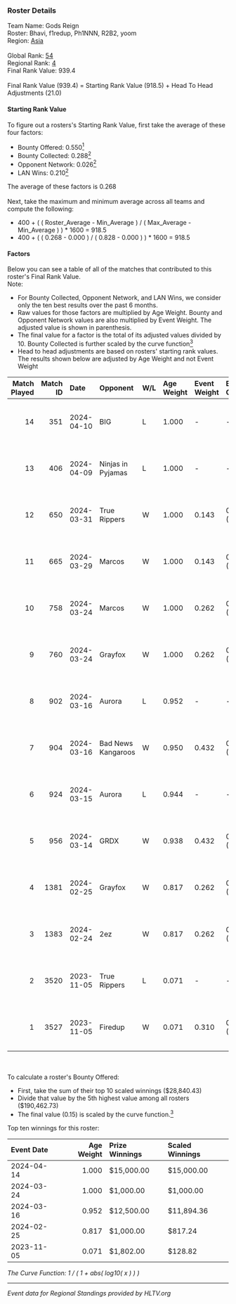 ### Roster Details<br />
Team Name: Gods Reign<br />
Roster: Bhavi, f1redup, Ph1NNN, R2B2, yoom<br />
Region: [Asia]( ../standings_asia.md)<br />
<br />
Global Rank: [54](../standings_global.md)<br />
Regional Rank: [4]( ../standings_asia.md)<br />
Final Rank Value:  939.4<br />
<br />
Final Rank Value (939.4) = Starting Rank Value (918.5) + Head To Head Adjustments (21.0)<br />

#### Starting Rank Value<br />
To figure out a rosters's Starting Rank Value, first take the average of these four factors:<br />
- Bounty Offered: 0.550[<sup>1</sup>](#table2)
- Bounty Collected: 0.288[<sup>2</sup>](#table1)
- Opponent Network: 0.026[<sup>2</sup>](#table1)
- LAN Wins: 0.210[<sup>2</sup>](#table1)

The average of these factors is 0.268<br />
<br />
Next, take the maximum and minimum average across all teams and compute the following:<br />
- 400 + ( ( Roster_Average - Min_Average ) / ( Max_Average - Min_Average ) ) * 1600 = 918.5
- 400 + ( ( 0.268 - 0.000 ) / ( 0.828 - 0.000 ) ) * 1600 = 918.5


#### Factors<br />
Below you can see a table of all of the matches that contributed to this roster's Final Rank Value.<br />
Note:<br />

- For Bounty Collected, Opponent Network, and LAN Wins, we consider only the ten best results over the past 6 months.
- Raw values for those factors are multiplied by Age Weight. Bounty and Opponent Network values are also multiplied by Event Weight. The adjusted value is shown in parenthesis.
- The final value for a factor is the total of its adjusted values divided by 10. Bounty Collected is further scaled by the curve function[<sup>3</sup>](#curveFunction)
- Head to head adjustments are based on rosters' starting rank values. The results shown below are adjusted by Age Weight and not Event Weight
<span id="table1"></span><br />


| Match Played | Match ID | Date       | Opponent           | W/L | Age Weight | Event Weight | Bounty Collected | Opponent Network | LAN Wins  | H2H Adj. | Roster                                 |
| -: | -: | :- | :- | :- | :- | :- | :- | :- | :- | -: | :- |
|           14 |      351 | 2024-04-10 | BIG                | L   | 1.000      | -            | -                | -                | -         |    -5.76 | Bhavi, f1redup, Ph1NNN, R2B2, yoom     |
|           13 |      406 | 2024-04-09 | Ninjas in Pyjamas  | L   | 1.000      | -            | -                | -                | -         |   -15.12 | Bhavi, f1redup, Ph1NNN, R2B2, yoom     |
|           12 |      650 | 2024-03-31 | True Rippers       | W   | 1.000      | 0.143        | 0.050 (0.007)    | 0.182 (0.026)    | 0 (0.000) |    11.52 | Bhavi, f1redup, Ph1NNN, R2B2, reV3nnnn |
|           11 |      665 | 2024-03-29 | Marcos             | W   | 1.000      | 0.143        | 0.003 (0.000)    | 0.046 (0.007)    | 0 (0.000) |     5.69 | Bhavi, f1redup, Ph1NNN, R2B2, reV3nnnn |
|           10 |      758 | 2024-03-24 | Marcos             | W   | 1.000      | 0.262        | 0.003 (0.001)    | 0.046 (0.012)    | 0 (0.000) |     6.00 | Bhavi, f1redup, Ph1NNN, R2B2, reV3nnnn |
|            9 |      760 | 2024-03-24 | Grayfox            | W   | 1.000      | 0.262        | 0.004 (0.001)    | 0.038 (0.010)    | 0 (0.000) |     4.52 | Bhavi, f1redup, Ph1NNN, R2B2, reV3nnnn |
|            8 |      902 | 2024-03-16 | Aurora             | L   | 0.952      | -            | -                | -                | -         |    -3.76 | Bhavi, f1redup, Ph1NNN, R2B2, reV3nnnn |
|            7 |      904 | 2024-03-16 | Bad News Kangaroos | W   | 0.950      | 0.432        | 0.046 (0.019)    | 0.429 (0.176)    | 1 (0.950) |    13.68 | Bhavi, f1redup, Ph1NNN, R2B2, reV3nnnn |
|            6 |      924 | 2024-03-15 | Aurora             | L   | 0.944      | -            | -                | -                | -         |    -3.62 | Bhavi, f1redup, Ph1NNN, R2B2, reV3nnnn |
|            5 |      956 | 2024-03-14 | GRDX               | W   | 0.938      | 0.432        | 0.012 (0.005)    | 0.000 (0.000)    | 1 (0.938) |     3.48 | Bhavi, f1redup, Ph1NNN, R2B2, reV3nnnn |
|            4 |     1381 | 2024-02-25 | Grayfox            | W   | 0.817      | 0.262        | 0.004 (0.001)    | 0.038 (0.008)    | 0 (0.000) |     4.04 | Bhavi, f1redup, Ph1NNN, R2B2, reV3nnnn |
|            3 |     1383 | 2024-02-24 | 2ez                | W   | 0.817      | 0.262        | 0.000 (0.000)    | 0.079 (0.017)    | 0 (0.000) |     1.42 | Bhavi, f1redup, Ph1NNN, R2B2, reV3nnnn |
|            2 |     3520 | 2023-11-05 | True Rippers       | L   | 0.071      | -            | -                | -                | -         |    -1.32 | Bhavi, CycloneF, ELV1S, f1redup, R2B2  |
|            1 |     3527 | 2023-11-05 | Firedup            | W   | 0.071      | 0.310        | 0.000 (0.000)    | 0.000 (0.000)    | 1 (0.071) |     0.20 | Bhavi, CycloneF, ELV1S, f1redup, R2B2  |

<br />
<span id="table2"></span><br />
To calculate a roster's Bounty Offered:<br />

- First, take the sum of their top 10 scaled winnings ($28,840.43)
- Divide that value by the 5th highest value among all rosters ($190,462.73)
- The final value (0.15) is scaled by the curve function.[<sup>3</sup>](#curveFunction)

Top ten winnings for this roster:<br />

| Event Date | Age Weight | Prize Winnings | Scaled Winnings |
| :- | -: | :- | :- |
| 2024-04-14 |      1.000 | $15,000.00     | $15,000.00      |
| 2024-03-24 |      1.000 | $1,000.00      | $1,000.00       |
| 2024-03-16 |      0.952 | $12,500.00     | $11,894.36      |
| 2024-02-25 |      0.817 | $1,000.00      | $817.24         |
| 2023-11-05 |      0.071 | $1,802.00      | $128.82         |


<span id="curveFunction"></span>_The Curve Function: 1 / ( 1 + abs( log10( x ) ) )_<br />

---
_Event data for Regional Standings provided by HLTV.org_<br />

